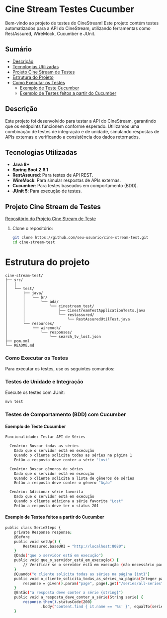 # **Cine Stream Testes Cucumber**

Bem-vindo ao projeto de testes do CineStream! Este projeto contém testes automatizados para a API do CineStream, utilizando ferramentas como RestAssured, WireMock, Cucumber e JUnit.

## **Sumário**
- [Descrição](#descrição)
- [Tecnologias Utilizadas](#tecnologias-utilizadas)
- [Projeto Cine Stream de Testes](#Projeto-Cine-Stream-de-Testes)
- [Estrutura do Projeto](#estrutura-do-projeto)
- [Como Executar os Testes](#como-executar-os-testes)
  - [Exemplo de Teste Cucumber](#exemplo-de-teste-cucumber)
  - [Exemplo de Testes feitos a partir do Cucumber](#exemplo-de-testes-feitos-a-partir-do-cucumber)


## **Descrição**
Este projeto foi desenvolvido para testar a API do CineStream, garantindo que os endpoints funcionem conforme esperado. Utilizamos uma combinação de testes de integração e de unidade, simulando respostas de APIs externas e verificando a consistência dos dados retornados.

## **Tecnologias Utilizadas**
- **Java 8+**
- **Spring Boot 2.6.1**
- **RestAssured**: Para testes de API REST.
- **WireMock**: Para simular respostas de APIs externas.
- **Cucumber**: Para testes baseados em comportamento (BDD).
- **JUnit 5**: Para execução de testes.

## **Projeto Cine Stream de Testes**
[Repositório do Projeto Cine Stream de Teste](https://github.com/Priscila-Santos/Cine-Stream-Test?tab=readme-ov-file#pr%C3%A9-requisitos)
1. Clone o repositório:
   ```bash
   git clone https://github.com/seu-usuario/cine-stream-test.git
   cd cine-stream-test
   
# Estrutura do projeto
```
cine-stream-test/
├── src/
│   │   
│   └── test/
│       ├── java/
│       │   └── br/
│       │       └── ada/
│       │           └── cinestream_test/
│       │               ├── CinestreamTestApplicationTests.java
│       │               └── restassured/
│       │                   └── RestAssuredUtilTest.java
│       └── resources/
│           └── wiremock/
│               └── responses/
│                   └── search_tv_lost.json
├── pom.xml
└── README.md
```
### Como Executar os Testes
Para executar os testes, use os seguintes comandos:

### Testes de Unidade e Integração
Execute os testes com JUnit:

```bash 
mvn test 
```

### Testes de Comportamento (BDD) com Cucumber

#### Exemplo de Teste Cucumber

```bash 
Funcionalidade: Testar API de Séries

  Cenário: Buscar todas as séries
    Dado que o servidor está em execução
    Quando o cliente solicita todas as séries na página 1
    Então a resposta deve conter a série "Lost"

  Cenário: Buscar gêneros de séries
    Dado que o servidor está em execução
    Quando o cliente solicita a lista de gêneros de séries
    Então a resposta deve conter o gênero "Ação"

  Cenário: Adicionar série favorita
    Dado que o servidor está em execução
    Quando o cliente adiciona a série favorita "Lost"
    Então a resposta deve ter o status 201
```

#### Exemplo de Testes feitos a partir do Cucumber

```bash 
public class SerieSteps {
    private Response response;
    @Before
    public void setUp() {
        RestAssured.baseURI = "http://localhost:8080";
    }
    @Dado("que o servidor está em execução")
    public void que_o_servidor_está_em_execução() {
        // Verificar se o servidor está em execução (não necessário para testes simples)
    }
    @Quando("o cliente solicita todas as séries na página {int}")
    public void o_cliente_solicita_todas_as_séries_na_página(Integer page) {
        response = given().param("page", page).get("/series/all-series");
    }
    @Então("a resposta deve conter a série {string}")
    public void a_resposta_deve_conter_a_série(String serie) {
        response.then().statusCode(200)
                .body("content.find { it.name == '%s' }", equalTo(serie));
    }
```


